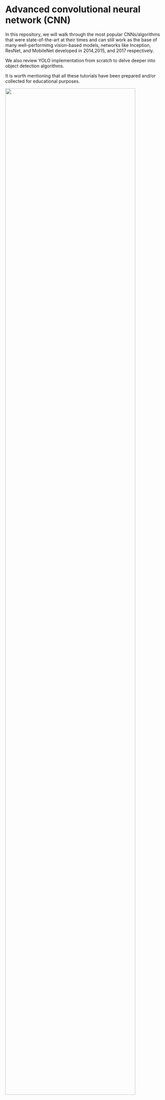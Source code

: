 
# Advanced  convolutional neural network (CNN)
In this repository, we will walk through the most popular CNNs/algorithms that were state-of-the-art at their times and can still work as the base of many well-performimg vision-based models, networks like Inception, ResNet, and MobileNet developed in 2014,2015, and 2017 respectively.

We also review YOLO implementation from scratch to delve deeper into object detection algorithms.

It is worth mentioning that all these tutorials have been prepared and/or collected for educational purposes.


<img src="https://www.researchgate.net/publication/332796173/figure/fig5/AS:962673571278860@1606530673531/Advanced-CNN-model-by-incorporating-convolution-pooling-inception-softmax-layers_W640.jpg" width="90%">


